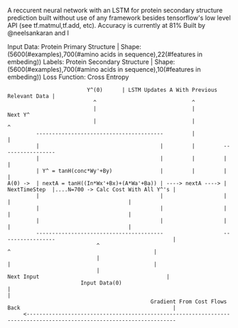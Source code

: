 A reccurent neural network with an LSTM for protein secondary structure prediction
built without use of any framework besides tensorflow's low level API (see tf.matmul,tf.add, etc).
Accuracy is currently at 81%
Built by @neelsankaran and I


Input Data: Protein Primary Structure | Shape: (5600(#examples),700(#amino acids in sequence),22(#features in embeding))
Labels: Protein Secondary Structure | Shape: (5600(#examples),700(#amino acids in sequence),10(#features in embeding))
Loss Function: Cross Entropy
         
         
                             Y^(0)      | LSTM Updates A With Previous Relevant Data |
                               ^                              ^
                               |                              |             Next Y^
                               |                              |                ^
             ----------------------------------------         |                |
             |                                      |         |         -----------------
             |                                      |         |         |               |
             | Y^ = tanH(conc*Wy'+By)               |         |         |               |
    A(0) ->  | nextA = tanH((In*Wx'+Bx)+(A*Wa'+Ba)) | ----> nextA ----> | NextTimeStep  |....N=700 -> Calc Cost With All Y^'s |
             |                                      |                   |               |                                     |
             |                                      |                   |               |                                     |
             |                                      |                   |               |                                     |
             ----------------------------------------                   -----------------                                     |
                                ^                                               ^                                             |
                                |                                               |                                             |
                                |                                           Next Input                                        |
                           Input Data(0)                                                                                      |                                                                                                                               |
                                                 Gradient From Cost Flows Back                                                |
         <---------------------------------------------------------------------------------------------------------------------
